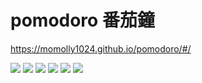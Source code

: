 # pomodoro 番茄鐘
https://momolly1024.github.io/pomodoro/#/

![](https://i.imgur.com/4CljeCN.png)
![](https://i.imgur.com/FiVou9I.png)
![](https://i.imgur.com/Qy7ynhM.png)
![](https://i.imgur.com/sXwr4r1.png)
![](https://i.imgur.com/jZowxd4.png)
![](https://i.imgur.com/2w4NOan.png)
